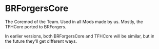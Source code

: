 # BRForgersCore
The Coremod of the Team. Used in all Mods made by us. Mostly, the TFHCore ported to BRForgers.

In earlier versions, both BRForgersCore and TFHCore will be similar, but in the future they'll get different ways.
